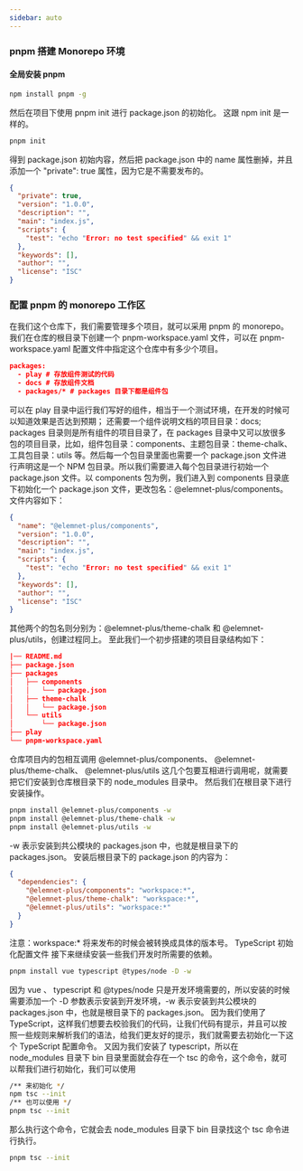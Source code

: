 ```yaml
---
sidebar: auto
---
```


### pnpm 搭建 Monorepo 环境

#### 全局安装 pnpm

```bash
npm install pnpm -g
```

然后在项目下使用 pnpm init 进行 package.json 的初始化。
这跟 npm init 是一样的。

```bash
pnpm init
```

得到 package.json 初始内容，然后把 package.json 中的 name 属性删掉，并且添加一个 "private": true 属性，因为它是不需要发布的。

```json
{
  "private": true,
  "version": "1.0.0",
  "description": "",
  "main": "index.js",
  "scripts": {
    "test": "echo "Error: no test specified" && exit 1"
  },
  "keywords": [],
  "author": "",
  "license": "ISC"
}
```

### 配置 pnpm 的 monorepo 工作区

在我们这个仓库下，我们需要管理多个项目，就可以采用 pnpm 的 monorepo。我们在仓库的根目录下创建一个 pnpm-workspace.yaml 文件，可以在 pnpm-workspace.yaml 配置文件中指定这个仓库中有多少个项目。

```json
packages:
  - play # 存放组件测试的代码
  - docs # 存放组件文档
  - packages/* # packages 目录下都是组件包
```

可以在 play 目录中运行我们写好的组件，相当于一个测试环境，在开发的时候可以知道效果是否达到预期；
还需要一个组件说明文档的项目目录：docs;
packages 目录则是所有组件的项目目录了，在 packages 目录中又可以放很多包的项目目录，比如，组件包目录：components、主题包目录：theme-chalk、工具包目录：utils 等。然后每一个包目录里面也需要一个 package.json 文件进行声明这是一个 NPM 包目录。所以我们需要进入每个包目录进行初始一个 package.json 文件。以 components 包为例，我们进入到 components 目录底下初始化一个 package.json 文件，更改包名：@elemnet-plus/components。文件内容如下：

```json
{
  "name": "@elemnet-plus/components",
  "version": "1.0.0",
  "description": "",
  "main": "index.js",
  "scripts": {
    "test": "echo "Error: no test specified" && exit 1"
  },
  "keywords": [],
  "author": "",
  "license": "ISC"
}
```

其他两个的包名则分别为：@elemnet-plus/theme-chalk 和 @elemnet-plus/utils，创建过程同上。
至此我们一个初步搭建的项目目录结构如下：

```json
|── README.md
├── package.json
├── packages
│   ├── components
│   │   └── package.json
│   ├── theme-chalk
│   │   └── package.json
│   └── utils
│       └── package.json
├── play
└── pnpm-workspace.yaml
```

仓库项目内的包相互调用
@elemnet-plus/components、
@elemnet-plus/theme-chalk、
@elemnet-plus/utils 这几个包要互相进行调用呢，就需要把它们安装到仓库根目录下的 node_modules 目录中。
然后我们在根目录下进行安装操作。

```bash
pnpm install @elemnet-plus/components -w
pnpm install @elemnet-plus/theme-chalk -w
pnpm install @elemnet-plus/utils -w
```

-w 表示安装到共公模块的 packages.json 中，也就是根目录下的 packages.json。
安装后根目录下的 package.json 的内容为：

```json
{
  "dependencies": {
    "@elemnet-plus/components": "workspace:*",
    "@elemnet-plus/theme-chalk": "workspace:*",
    "@elemnet-plus/utils": "workspace:*"
  }
}
```

注意：workspace:\* 将来发布的时候会被转换成具体的版本号。
TypeScript 初始化配置文件
接下来继续安装一些我们开发时所需要的依赖。

```bash
pnpm install vue typescript @types/node -D -w
```

因为 vue 、 typescript 和 @types/node 只是开发环境需要的，所以安装的时候需要添加一个 -D 参数表示安装到开发环境，-w 表示安装到共公模块的 packages.json 中，也就是根目录下的 packages.json。
因为我们使用了 TypeScript，这样我们想要去校验我们的代码，让我们代码有提示，并且可以按照一些规则来解析我们的语法，给我们更友好的提示，我们就需要去初始化一下这个 TypeScript 配置命令。 又因为我们安装了 typescript，所以在 node_modules 目录下 bin 目录里面就会存在一个 tsc 的命令，这个命令，就可以帮我们进行初始化，我们可以使用

```bash
/** 来初始化 */
npm tsc --init
/** 也可以使用 */
pnpm tsc --init
```

那么执行这个命令，它就会去 node_modules 目录下 bin 目录找这个 tsc 命令进行执行。

```bash
pnpm tsc --init
```
